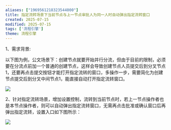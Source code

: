 ```yaml
---
aliases: ["1969561218323544000"]
title: 指定流转场景下当前节点与上一节点审批人为同一人时自动弹出指定流转窗口
created: 2025-07-15
modified: 2025-07-15
tags: ['流程引擎']
theme: 流程引擎
---
```


1、需求背景:

以下图为例，公文场景下：创建节点就要开始并行分流，但由于目前的限制，必须要在分流点前加一个普通的创建节点，这样会导致创建节点人员提交后到分叉节点1，还要再点击提交按钮才能打开指定流转的窗口，多操作一步，需要简化为创建节点提交后到分叉中间节点1，能直接自动打开指定流转窗口。

![](1fa9ee22c3b3a8f9524f921ba2221f2a.jpg)

2、针对指定流转场景，增加设置控制，流转到当前节点时，若上一节点操作者也是本节点操作者，则可以自动弹出指定流转窗口，无需再点击批准或确认窗口后再弹出指定流转，设置入口如下图所示：

![](c2436bfb91e11f1192e6452fb8ca3343.jpg)
